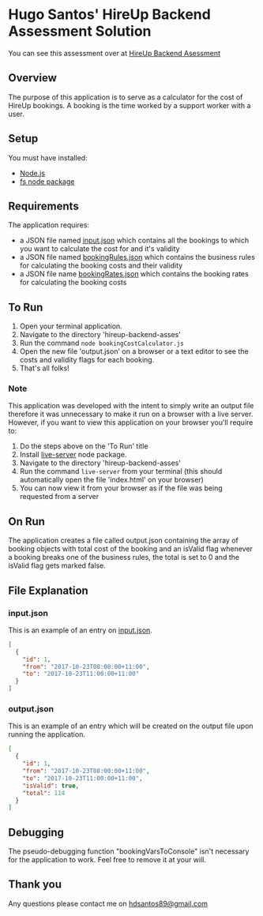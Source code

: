 # Hugo Santos' HireUp Backend Assessment Solution

You can see this assessment over at [HireUp Backend Asessment](https://github.com/hireupau/backend-assessment)

## Overview

The purpose of this application is to serve as a calculator for the cost of HireUp bookings.
A booking is the time worked by a support worker with a user.

## Setup

You must have installed:

- [Node.js](https://nodejs.org/)
- [fs node package](https://www.npmjs.com/package/fs)

## Requirements

The application requires:

- a JSON file named [input.json](./input.json) which contains all the bookings to which you want to calculate the cost for and it's validity
- a JSON file named [bookingRules.json](./bookingRules.json) which contains the business rules for calculating the booking costs and their validity
- a JSON file name [bookingRates.json](./bookingRates.json) which contains the booking rates for calculating the booking costs

## To Run

1. Open your terminal application.
2. Navigate to the directory 'hireup-backend-asses'
3. Run the command `node bookingCostCalculator.js`
4. Open the new file 'output.json' on a browser or a text editor to see the costs and validity flags for each booking.
5. That's all folks!

### Note

This application was developed with the intent to simply write an output file therefore it was unnecessary to make it run on a browser with a live server. However, if you want to view this application on your browser you'll require to:

1. Do the steps above on the 'To Run' title
2. Install [live-server](https://www.npmjs.com/package/live-server) node package.
3. Navigate to the directory 'hireup-backend-asses'
4. Run the command `live-server` from your terminal (this should automatically open the file 'index.html' on your browser)
5. You can now view it from your browser as if the file was being requested from a server

## On Run

The application creates a file called output.json containing the array of booking objects with total cost of the booking and an isValid flag whenever a booking breaks one of the business rules, the total is set to 0 and the isValid flag gets marked false.

## File Explanation

### input.json

This is an example of an entry on [input.json](./input.json).

```json
[
  {
    "id": 1,
    "from": "2017-10-23T08:00:00+11:00",
    "to": "2017-10-23T11:00:00+11:00"
  }
]
```

### output.json

This is an example of an entry which will be created on the output file upon running the application.

```json
[
  {
    "id": 1,
    "from": "2017-10-23T08:00:00+11:00",
    "to": "2017-10-23T11:00:00+11:00",
    "isValid": true,
    "total": 114
  }
]
```

## Debugging

The pseudo-debugging function "bookingVarsToConsole" isn't necessary for the application to work. Feel free to remove it at your will.

## Thank you

Any questions please contact me on hdsantos89@gmail.com